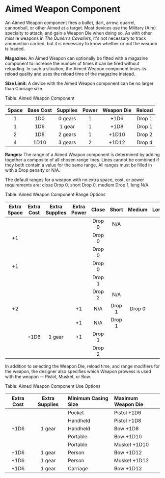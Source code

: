 # Aimed Weapon Component

An Aimed Weapon component fires a bullet, dart, arrow, quarrel,
cannonball, or other Aimed at a target. Most devices use the
Military (Aim) specialty to attack, and gain a Weapon Die when doing so.
As with other missile weapons in *The Queen's Cavaliers*, it's not
necessary to track ammunition carried, but it is necessary to know
whether or not the weapon is loaded.

**Magazine:** An Aimed Weapon can optionally be fitted with a magazine
component to increase the number of times it can be fired without
reloading. In such a situation, the Aimed Weapon component loses
its reload quality and uses the reload time of the magazine instead.

**Size Limit:** A device with the Aimed Weapon component can be no
larger than Carriage size.

Table: Aimed Weapon Component

| Space | Base Cost | Supplies | Power | Weapon Die   | Reload |
| :---: | :-------: | :------: | :---: | :----------: | :----: |
| 1     | 1D0       | 0 gears  | 1     | +1D6         | Drop 1 |
| 1     | 1D6       | 1 gear   | 1     | +1D8         | Drop 1 |
| 2     | 1D8       | 2 gears  | 1     | +1D10        | Drop 2 |
| 4     | 1D10      | 3 gears  | 2     | +1D12        | Drop 4 |

**Ranges:** The range of a Aimed Weapon component is determined by
adding together a composite of all chosen range lines. Lines cannot be
combined if they both contain a value for the same range. All ranges
must be filled in with a Drop penalty or N/A.

The default ranges for a weapon with no extra space, cost, or power
requirements are: close Drop 0, short Drop 0, medium Drop 1, long N/A.

Table: Aimed Weapon Component Range Options

| Extra Space | Extra Cost | Extra Supplies | Extra Power | Close  | Short  | Medium | Long |
| :---------: | :--------: | :------------: | :---------: | :----: | :----: | :----: | :--: |
|             |            |                |             | Drop 0 | N/A    |        |      |
| +1          |            |                |             | Drop 0 |        |        |      |
|             |            |                |             | Drop 0 |        |        |      |
| +1          |            |                |             | Drop 0 |        |        |      |
|             |            |                |             | Drop 1 |        |        |      |
|             |            |                |             | Drop 2 | N/A    |        |      |
| +2          |            |                | +1          | N/A    | Drop 1 | Drop 0 |      |
|             |            |                | +1          | N/A    | Drop 1 |        |      |
|             | +1D6       | 1 gear         | +1          | Drop 1 |        |        |      |
|             |            |                |             | Drop 2 |        |        |      |

In addition to selecting the Weapon Die, reload time, and range
modifiers for the weapon, the designer also specifies which Weapon
prowess is used with the weapon -- Pistol, Musket, or Bow.

Table: Aimed Weapon Component Use Options

| Extra Cost | Extra Supplies | Minimum Casing Size | Maximum Weapon Die |
| :--------: | :------------: | :------------------ | :----------------- |
|            |                | Pocket              | Pistol        +1D6 |
|            |                | Handheld            | Pistol        +1D8 |
|     +1D6   | 1 gear         | Handheld            | Bow           +1D8 |
|            |                | Portable            | Bow          +1D10 |
|            |                | Portable            | Musket       +1D10 |
|     +1D6   | 1 gear         | Person              | Bow          +1D12 |
|     +1D6   | 1 gear         | Person              | Musket       +1D12 |
|     +1D6   | 1 gear         | Carriage            | Bow          +1D12 |

